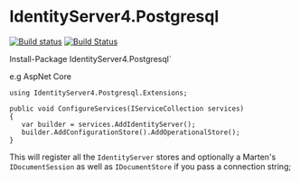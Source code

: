 # IdentityServer4.Postgresql

[![Build status](https://ci.appveyor.com/api/projects/status/r4boyo3qkhbrmh8o/branch/master?svg=true)](https://ci.appveyor.com/project/sphiecoh/identityserver4-postgresql/branch/master)
[![Build Status](https://travis-ci.org/Sphiecoh/IdentityServer4.Postgresql.svg?branch=master)](https://travis-ci.org/Sphiecoh/IdentityServer4.Postgresql)

Install-Package IdentityServer4.Postgresql`

e.g AspNet Core
```
using IdentityServer4.Postgresql.Extensions;

public void ConfigureServices(IServiceCollection services)
{
   var builder = services.AddIdentityServer();
   builder.AddConfigurationStore().AddOperationalStore();
}
 ```
 This will register all the `IdentityServer` stores and optionally a Marten's `IDocumentSession` as well as `IDocumentStore` if you pass a connection string;
 
